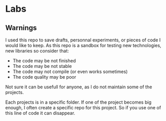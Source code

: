 Labs
====

Warnings
-------

I used this repo to save drafts, personnal experiments, or pieces of code I
would like to keep.
As this repo is a sandbox for testing new technologies, new libraries so consider that:

- The code may be not finished
- The code may be not stable
- The code may not compile (or even works sometimes)
- The code quality may be poor

Not sure it can be usefull for anyone, as I do not maintain some of the projects.

Each projects is in a specific folder. If one of the project becomes big enough,
I often create a specific repo for this project. So if you use one of this line
of code it can disappear.


